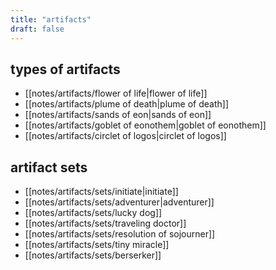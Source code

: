```yaml
---
title: "artifacts"
draft: false
---
```


## types of artifacts
- [[notes/artifacts/flower of life|flower of life]]
- [[notes/artifacts/plume of death|plume of death]]
- [[notes/artifacts/sands of eon|sands of eon]]
- [[notes/artifacts/goblet of eonothem|goblet of eonothem]]
- [[notes/artifacts/circlet of logos|circlet of logos]]

## artifact sets
- [[notes/artifacts/sets/initiate|initiate]]
- [[notes/artifacts/sets/adventurer|adventurer]]
- [[notes/artifacts/sets/lucky dog]]
- [[notes/artifacts/sets/traveling doctor]]
- [[notes/artifacts/sets/resolution of sojourner]]
- [[notes/artifacts/sets/tiny miracle]]
- [[notes/artifacts/sets/berserker]]
